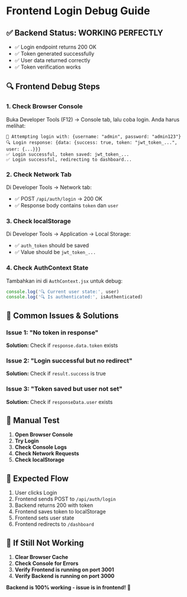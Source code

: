 # Frontend Login Debug Guide

## ✅ **Backend Status: WORKING PERFECTLY**

- ✅ Login endpoint returns 200 OK
- ✅ Token generated successfully  
- ✅ User data returned correctly
- ✅ Token verification works

## 🔍 **Frontend Debug Steps**

### 1. **Check Browser Console**

Buka Developer Tools (F12) → Console tab, lalu coba login. Anda harus melihat:

```
🚀 Attempting login with: {username: "admin", password: "admin123"}
🔍 Login response: {data: {success: true, token: "jwt_token_...", user: {...}}}
✅ Login successful, token saved: jwt_token_...
✅ Login successful, redirecting to dashboard...
```

### 2. **Check Network Tab**

Di Developer Tools → Network tab:
- ✅ POST `/api/auth/login` → 200 OK
- ✅ Response body contains `token` dan `user`

### 3. **Check localStorage**

Di Developer Tools → Application → Local Storage:
- ✅ `auth_token` should be saved
- ✅ Value should be `jwt_token_...`

### 4. **Check AuthContext State**

Tambahkan ini di `AuthContext.jsx` untuk debug:

```javascript
console.log('🔍 Current user state:', user)
console.log('🔍 Is authenticated:', isAuthenticated)
```

## 🚨 **Common Issues & Solutions**

### Issue 1: "No token in response"
**Solution:** Check if `response.data.token` exists

### Issue 2: "Login successful but no redirect"
**Solution:** Check if `result.success` is true

### Issue 3: "Token saved but user not set"
**Solution:** Check if `responseData.user` exists

## 🧪 **Manual Test**

1. **Open Browser Console**
2. **Try Login**
3. **Check Console Logs**
4. **Check Network Requests**
5. **Check localStorage**

## 📝 **Expected Flow**

1. User clicks Login
2. Frontend sends POST to `/api/auth/login`
3. Backend returns 200 with token
4. Frontend saves token to localStorage
5. Frontend sets user state
6. Frontend redirects to `/dashboard`

## 🎯 **If Still Not Working**

1. **Clear Browser Cache**
2. **Check Console for Errors**
3. **Verify Frontend is running on port 3001**
4. **Verify Backend is running on port 3000**

**Backend is 100% working - issue is in frontend!** 🎯

